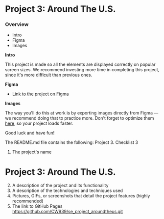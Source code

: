 # Project 3: Around The U.S.

### Overview

- Intro
- Figma
- Images

**Intro**

This project is made so all the elements are displayed correctly on popular screen sizes. We recommend investing more time in completing this project, since it's more difficult than previous ones.

**Figma**

- [Link to the project on Figma](https://www.figma.com/file/ii4xxsJ0ghevUOcssTlHZv/Sprint-3%3A-Around-the-US?node-id=0%3A1)

**Images**

The way you'll do this at work is by exporting images directly from Figma — we recommend doing that to practice more. Don't forget to optimize them [here](https://tinypng.com/), so your project loads faster.

Good luck and have fun!

The README.md file contains the following:
Project 3. Checklist 3

1. The project's name
# Project 3: Around The U.S.

2. A description of the project and its functionality
3. A description of the technologies and techniques used
4. Pictures, GIFs, or screenshots that detail the project features (highly
   recommended)
5. The link to GitHub Pages
   https://github.com/CW939/se_project_aroundtheus.git
